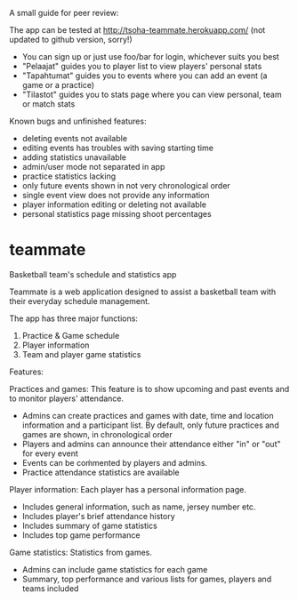 A small guide for peer review:

The app can be tested at http://tsoha-teammate.herokuapp.com/ (not updated to github version, sorry!)

- You can sign up or just use foo/bar for login, whichever suits you best
- "Pelaajat" guides you to player list to view players' personal stats
- "Tapahtumat" guides you to events where you can add an event (a game or a practice)
- "Tilastot" guides you to stats page where you can view personal, team or match stats


Known bugs and unfinished features:
* deleting events not available
* editing events has troubles with saving starting time
* adding statistics unavailable
* admin/user mode not separated in app
* practice statistics lacking
* only future events shown in not very chronological order
* single event view does not provide any information
* player information editing or deleting not available
* personal statistics page missing shoot percentages

# teammate
Basketball team's schedule and statistics app

Teammate is a web application designed to assist a basketball team with their everyday schedule management.

The app has three major functions:
1) Practice & Game schedule
2) Player information
3) Team and player game statistics 

Features:

Practices and games:
This feature is to show upcoming and past events and to monitor players' attendance.
- Admins can create practices and games with date, time and location information and a participant list. By default, only future practices and games are shown, in chronological order
- Players and admins can announce their attendance either "in" or "out" for every event
- Events can be coḿmented by players and admins.
- Practice attendance statistics are available

Player information:
Each player has a personal information page.
- Includes general information, such as name, jersey number etc.
- Includes player's brief attendance history 
- Includes summary of game statistics
- Includes top game performance

Game statistics:
Statistics from games.
- Admins can include game statistics for each game
- Summary, top performance and various lists for games, players and teams included

